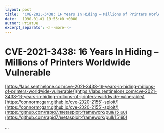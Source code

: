 ```yaml
---
layout: post
title:  "CVE-2021-3438: 16 Years In Hiding – Millions of Printers Worldwide Vulnerable"
date:   1990-01-01 19:55:00 +0000
author: PfiatDe
excerpt_separator: <!--more-->
---
```


# CVE-2021-3438: 16 Years In Hiding – Millions of Printers Worldwide Vulnerable
[https://labs.sentinelone.com/cve-2021-3438-16-years-in-hiding-millions-of-printers-worldwide-vulnerable/](https://labs.sentinelone.com/cve-2021-3438-16-years-in-hiding-millions-of-printers-worldwide-vulnerable/)
[https://connormcgarr.github.io/cve-2020-21551-sploit/](https://connormcgarr.github.io/cve-2020-21551-sploit/)
[https://github.com/rapid7/metasploit-framework/pull/15190](https://github.com/rapid7/metasploit-framework/pull/15190)

...
<!--more-->
